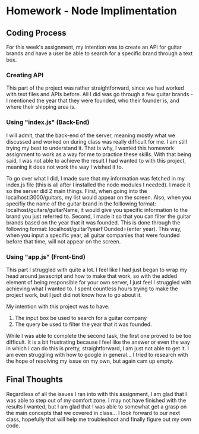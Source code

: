 # Homework - Node Implimentation

## Coding Process

For this week's assignment, my intention was to create an API for guitar brands and have a user be able to search for a specific brand through a text box. 

### Creating API

This part of the project was rather straightforward, since we had worked with text files and APIs before. All I did was go through a few guitar brands - I mentioned the year that they were founded, who their founder is, and where their shipping area is. 

### Using "index.js" (Back-End)

I will admit, that the back-end of the server, meaning mostly what we discussed and worked on during class was really difficult for me. I am still trying my best to understand it. That is why, I wanted this homework assignment to work as a way for me to practice these skills. With that being said, I was not able to achieve the result I had wanted to with this project, meaning it does not work the way I wished it to. 

To go over what I did, I made sure that my information was fetched in my index.js file (this is all after I installed the node modules I needed). I made it so the server did 2 main things. First, when going into the localhost:3000/guitars, my list would appear on the screen. Also, when you specifiy the name of the guitar brand in the folllowing format: localhost/guitars/guitarName, it would give you specific information to the brand you just referred to. Second, I made it so that you can filter the guitar brands based on the year that it was founded. This is done through the following format: localhost/guitar?yearFOunded=(enter year). This way, when you input a specific year, all guitar companies that were founded before that time, will not appear on the screen.

### Using "app.js" (Front-End)

This part I struggled with quite a lot. I feel like I had just began to wrap my head around javascript and how to make that work, so with the added element of being responsible for your own server, I just feel I struggled with achieving what I wanted to. I spent countless hours trying to make the project work, but I judt did not know how to go about it. 

My intention with this project was to have:
1. The input box be used to search for a guitar company
2. The query be used to filter the year that it was founded.

While I was able to complete the second task, the first one proved to be too difficult. It is a bit frustrating because I feel like the answer or even the way in which I can do this is pretty, straightforward, I am just not able to get it. I am even struggling with how to google in general... I tried to research with the hope of resolving my issue on my own, but again cam up empty.

## Final Thoughts

Regardless of all the issues I ran into with this assignment, I am glad that I was able to step out of my comfort zone. I may not have finished with the results I wanted, but I am glad that I was able to somewhat get a grasp on the main concepts that we covered in class... I look forward to our next class, hopefully that will help me troubleshoot and finally figure out my own code. 
